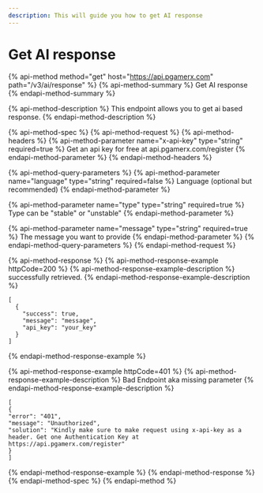 ```yaml
---
description: This will guide you how to get AI response
---
```


# Get AI response

{% api-method method="get" host="https://api.pgamerx.com" path="/v3/ai/response" %}
{% api-method-summary %}
Get AI response
{% endapi-method-summary %}

{% api-method-description %}
This endpoint allows you to get ai based response.
{% endapi-method-description %}

{% api-method-spec %}
{% api-method-request %}
{% api-method-headers %}
{% api-method-parameter name="x-api-key" type="string" required=true %}
Get an api key for free at api.pgamerx.com/register
{% endapi-method-parameter %}
{% endapi-method-headers %}

{% api-method-query-parameters %}
{% api-method-parameter name="language" type="string" required=false %}
Language \(optional but recommended\)
{% endapi-method-parameter %}

{% api-method-parameter name="type" type="string" required=true %}
Type can be "stable" or "unstable"
{% endapi-method-parameter %}

{% api-method-parameter name="message" type="string" required=true %}
The message you want to provide
{% endapi-method-parameter %}
{% endapi-method-query-parameters %}
{% endapi-method-request %}

{% api-method-response %}
{% api-method-response-example httpCode=200 %}
{% api-method-response-example-description %}
successfully retrieved.
{% endapi-method-response-example-description %}

```
[
  {
    "success": true,
    "message": "message",
    "api_key": "your_key"
  }
]   
```
{% endapi-method-response-example %}

{% api-method-response-example httpCode=401 %}
{% api-method-response-example-description %}
Bad Endpoint aka missing parameter 
{% endapi-method-response-example-description %}

```
[
{
"error": "401",
"message": "Unauthorized",
"solution": "Kindly make sure to make request using x-api-key as a header. Get one Authentication Key at https://api.pgamerx.com/register"
}
]
```
{% endapi-method-response-example %}
{% endapi-method-response %}
{% endapi-method-spec %}
{% endapi-method %}




